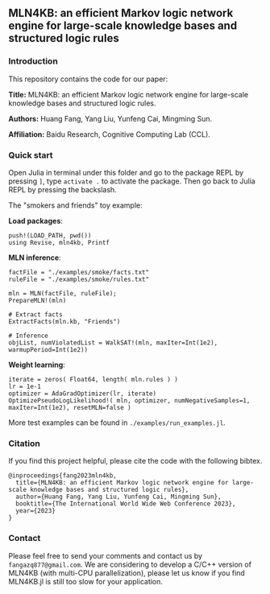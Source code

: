 ## MLN4KB: an efficient Markov logic network engine for large-scale knowledge bases and structured logic rules

### Introduction
This repository contains the code for our paper: 

**Title:** MLN4KB: an efficient Markov logic network engine for large-scale knowledge bases and structured logic rules.

**Authors:** Huang Fang, Yang Liu, Yunfeng Cai, Mingming Sun.

**Affiliation:** Baidu Research, Cognitive Computing Lab (CCL).


### Quick start
Open Julia in terminal under this folder and go to the package REPL by pressing `]`, type `activate .` to activate the package. Then go back to Julia REPL by pressing the backslash.

The "smokers and friends" toy example:

**Load packages**:
```
push!(LOAD_PATH, pwd())
using Revise, mln4kb, Printf
```

**MLN inference**:
```
factFile = "./examples/smoke/facts.txt"
ruleFile = "./examples/smoke/rules.txt"

mln = MLN(factFile, ruleFile);
PrepareMLN!(mln)

# Extract facts
ExtractFacts(mln.kb, "Friends")

# Inference
objList, numViolatedList = WalkSAT!(mln, maxIter=Int(1e2), warmupPeriod=Int(1e2))
```

**Weight learning**:
```
iterate = zeros( Float64, length( mln.rules ) )
lr = 1e-1
optimizer = AdaGradOptimizer(lr, iterate)
OptimizePseudoLogLikelihood!( mln, optimizer, numNegativeSamples=1, maxIter=Int(1e2), resetMLN=false )
```

More test examples can be found in `./examples/run_examples.jl`.

### Citation
If you find this project helpful, please cite the code with the following bibtex.
```
@inproceedings{fang2023mln4kb,
  title={MLN4KB: an efficient Markov logic network engine for large-scale knowledge bases and structured logic rules},
  author={Huang Fang, Yang Liu, Yunfeng Cai, Mingming Sun},
  booktitle={The International World Wide Web Conference 2023},
  year={2023}
}
```

### Contact
Please feel free to send your comments and contact us by `fangazq877@gmail.com`. We are considering to develop a C/C++ version of MLN4KB (with multi-CPU parallelization), please let us know if you find MLN4KB.jl is still too slow for your application.


